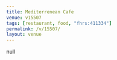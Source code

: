 ```yaml
---
title: Mediterrenean Cafe
venue: v15507
tags: [restaurant, food, "fhrs:411334"]
permalink: /v/15507/
layout: venue
---
```

null